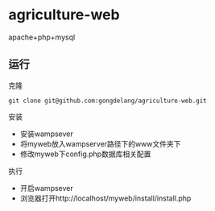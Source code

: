 # agriculture-web
apache+php+mysql

## 运行

克隆

```
git clone git@github.com:gongdelang/agriculture-web.git
```

安装

- 安装wampsever
- 将myweb放入wampserver路径下的www文件夹下
- 修改myweb下config.php数据库相关配置


执行

- 开启wampsever
- 浏览器打开http://localhost/myweb/install/install.php
